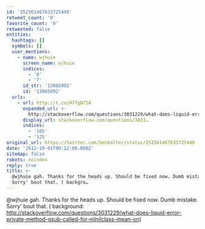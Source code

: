 ```yaml
---
id: '252561467633725440'
retweet_count: '0'
favorite_count: '0'
retweeted: false
entities:
  hashtags: []
  symbols: []
  user_mentions:
    - name: wjhuie
      screen_name: wjhuie
      indices:
        - '0'
        - '7'
      id_str: '13065092'
      id: '13065092'
  urls:
    - url: http://t.co/H77gN71A
      expanded_url: >-
        http://stackoverflow.com/questions/3031229/what-does-liquid-error-private-method-gsub-called-for-nilnilclass-mean-on
      display_url: stackoverflow.com/questions/3031…
      indices:
        - '105'
        - '125'
original_url: https://twitter.com/benbalter/status/252561467633725440
date: '2012-10-01T00:12:00.000Z'
sitemap: false
robots: noindex
reply: true
title: >-
  @wjhuie gah. Thanks for the heads up. Should be fixed now. Dumb mistake.
  Sorry' bout that. ( backgro…
---
```


@wjhuie gah. Thanks for the heads up. Should be fixed now. Dumb mistake. Sorry' bout that. ( background: http://stackoverflow.com/questions/3031229/what-does-liquid-error-private-method-gsub-called-for-nilnilclass-mean-on)